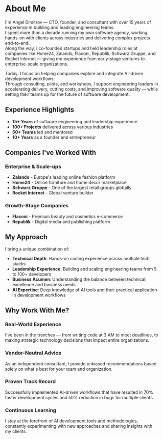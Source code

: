 # About Me

I'm Angel Dimitrov — CTO, founder, and consultant with over 15 years of experience in building and leading engineering teams.  
I spent more than a decade running my own software agency, working hands-on with clients across industries and delivering complex projects end-to-end.  
Along the way, I co-founded startups and held leadership roles at companies like Home24, Zalando, Flaconi, Republik, Schwarz Gruppe, and Rocket Internet — giving me experience from early-stage ventures to enterprise-scale organizations.  

Today, I focus on helping companies explore and integrate AI-driven development workflows.  
Through consulting, pilots, and workshops, I support engineering leaders in accelerating delivery, cutting costs, and improving software quality — while setting their teams up for the future of software development.

## Experience Highlights

- **15+ Years** of software engineering and leadership experience
- **100+ Projects** delivered across various industries
- **50+ Teams** led and mentored
- **10+ Years** as a founder and entrepreneur

## Companies I've Worked With

### Enterprise & Scale-ups
- **Zalando** - Europe's leading online fashion platform
- **Home24** - Online furniture and home decor marketplace
- **Schwarz Gruppe** - One of the largest retail groups globally
- **Rocket Internet** - Global venture builder

### Growth-Stage Companies
- **Flaconi** - Premium beauty and cosmetics e-commerce
- **Republik** - Digital media and publishing platform

## My Approach

I bring a unique combination of:
- **Technical Depth**: Hands-on coding experience across multiple tech stacks
- **Leadership Experience**: Building and scaling engineering teams from 5 to 100+ developers
- **Business Acumen**: Understanding the balance between technical excellence and business needs
- **AI Expertise**: Deep knowledge of AI tools and their practical application in development workflows

## Why Work With Me?

### Real-World Experience
I've been in the trenches — from writing code at 3 AM to meet deadlines, to making strategic technology decisions that impact entire organizations.

### Vendor-Neutral Advice
As an independent consultant, I provide unbiased recommendations based solely on what's best for your team and organization.

### Proven Track Record
Successfully implemented AI-driven workflows that have resulted in 70% faster development cycles and 50% reduction in bugs for multiple clients.

### Continuous Learning
I stay at the forefront of AI development tools and methodologies, constantly experimenting with new approaches and sharing insights with my clients.